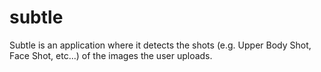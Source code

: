 # subtle



Subtle is an application where it detects the shots (e.g. Upper Body Shot, Face Shot, etc...) of the images the user uploads.
